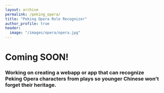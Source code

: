 ```yaml
---
layout: archive
permalink: /peking_opera/
title: "Peking Opera Role Recognizer"
author_profile: true
header:
  image: "/images/opera/opera.jpg"
---
```


# Coming SOON!
### Working on creating a webapp or app that can recognize Peking Opera characters from plays so younger Chinese won't forget their heritage.  

